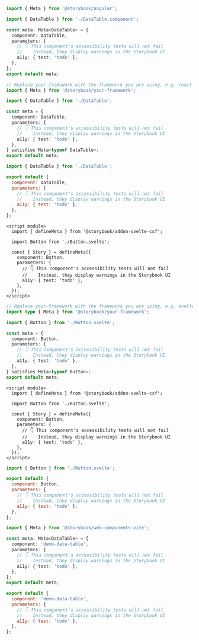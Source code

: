 ```ts filename="DataTable.stories.ts" renderer="angular" language="ts"
import { Meta } from '@storybook/angular';

import { DataTable } from './DataTable.component';

const meta: Meta<DataTable> = {
  component: DataTable,
  parameters: {
    // 👇 This component's accessibility tests will not fail
    //    Instead, they display warnings in the Storybook UI
    a11y: { test: 'todo' },
  },
};
export default meta;
```

```ts filename="DataTable.stories.ts" renderer="common" language="ts"
// Replace your-framework with the framework you are using, e.g. react-vite, nextjs, vue3-vite, etc.
import { Meta } from '@storybook/your-framework';

import { DataTable } from './DataTable';

const meta = {
  component: DataTable,
  parameters: {
    // 👇 This component's accessibility tests will not fail
    //    Instead, they display warnings in the Storybook UI
    a11y: { test: 'todo' },
  },
} satisfies Meta<typeof DataTable>;
export default meta;
```

```js filename="DataTable.stories.js" renderer="common" language="js"
import { DataTable } from './DataTable';

export default {
  component: DataTable,
  parameters: {
    // 👇 This component's accessibility tests will not fail
    //    Instead, they display warnings in the Storybook UI
    a11y: { test: 'todo' },
  },
};
```

```svelte filename="Button.stories.svelte" renderer="svelte" language="ts" tabTitle="Svelte CSF"
<script module>
  import { defineMeta } from '@storybook/addon-svelte-csf';

  import Button from './Button.svelte';

  const { Story } = defineMeta({
    component: Button,
    parameters: {
      // 👇 This component's accessibility tests will not fail
      //    Instead, they display warnings in the Storybook UI
      a11y: { test: 'todo' },
    },
  });
</script>
```

```ts filename="Button.stories.ts" renderer="svelte" language="ts" tabTitle="CSF"
// Replace your-framework with the framework you are using, e.g. sveltekit or svelte-vite
import type { Meta } from '@storybook/your-framework';

import { Button } from './Button.svelte';

const meta = {
  component: Button,
  parameters: {
    // 👇 This component's accessibility tests will not fail
    //    Instead, they display warnings in the Storybook UI
    a11y: { test: 'todo' },
  },
} satisfies Meta<typeof Button>;
export default meta;
```

```svelte filename="Button.stories.svelte" renderer="svelte" language="js" tabTitle="Svelte CSF"
<script module>
  import { defineMeta } from '@storybook/addon-svelte-csf';

  import Button from './Button.svelte';

  const { Story } = defineMeta({
    component: Button,
    parameters: {
      // 👇 This component's accessibility tests will not fail
      //    Instead, they display warnings in the Storybook UI
      a11y: { test: 'todo' },
    },
  });
</script>
```

```js filename="Button.stories.js" renderer="svelte" language="js" tabTitle="CSF"
import { Button } from './Button.svelte';

export default {
  component: Button,
  parameters: {
    // 👇 This component's accessibility tests will not fail
    //    Instead, they display warnings in the Storybook UI
    a11y: { test: 'todo' },
  },
};
```

```ts filename="DataTable.stories.ts" renderer="web-components" language="ts"
import { Meta } from '@storybook/web-components-vite';

const meta: Meta<DataTable> = {
  component: 'demo-data-table',
  parameters: {
    // 👇 This component's accessibility tests will not fail
    //    Instead, they display warnings in the Storybook UI
    a11y: { test: 'todo' },
  },
};
export default meta;
```

```js filename="DataTable.stories.js" renderer="web-components" language="js"
export default {
  component: 'demo-data-table',
  parameters: {
    // 👇 This component's accessibility tests will not fail
    //    Instead, they display warnings in the Storybook UI
    a11y: { test: 'todo' },
  },
};
```
